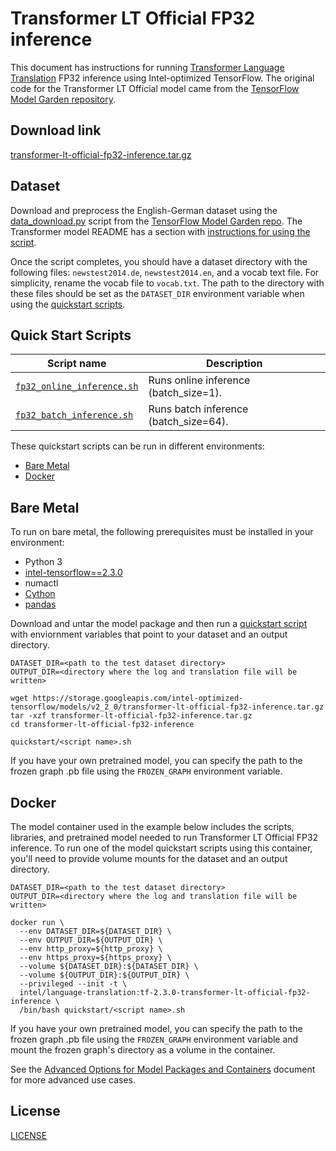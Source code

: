<!--- 0. Title -->
# Transformer LT Official FP32 inference

<!-- 10. Description -->

This document has instructions for running
[Transformer Language Translation](https://arxiv.org/pdf/1706.03762.pdf)
FP32 inference using Intel-optimized TensorFlow. The original code for
the Transformer LT Official model came from the
[TensorFlow Model Garden repository](https://github.com/tensorflow/models/tree/v2.2.0/official/nlp/transformer).


<!--- 20. Download link -->
## Download link

[transformer-lt-official-fp32-inference.tar.gz](https://storage.googleapis.com/intel-optimized-tensorflow/models/v2_2_0/transformer-lt-official-fp32-inference.tar.gz)

<!--- 30. Datasets -->
## Dataset

Download and preprocess the English-German dataset using the
[data_download.py](https://github.com/tensorflow/models/blob/v2.2.0/official/nlp/transformer/data_download.py)
script from the [TensorFlow Model Garden repo](https://github.com/tensorflow/models).
The Transformer model README has a section with
[instructions for using the script](https://github.com/tensorflow/models/tree/v2.2.0/official/nlp/transformer#download-and-preprocess-datasets).

Once the script completes, you should have a dataset directory with
the following files: `newstest2014.de`, `newstest2014.en`, and
a vocab text file. For simplicity, rename the vocab file to `vocab.txt`.
The path to the directory with these files should be set as the
`DATASET_DIR` environment variable when using the
[quickstart scripts](#quick-start-scripts).


<!--- 40. Quick Start Scripts -->
## Quick Start Scripts

| Script name | Description |
|-------------|-------------|
| [`fp32_online_inference.sh`](fp32_online_inference.sh) | Runs online inference (batch_size=1). |
| [`fp32_batch_inference.sh`](fp32_batch_inference.sh) | Runs batch inference (batch_size=64). |

These quickstart scripts can be run in different environments:
* [Bare Metal](#bare-metal)
* [Docker](#docker)


<!--- 50. Bare Metal -->
## Bare Metal

To run on bare metal, the following prerequisites must be installed in your environment:
* Python 3
* [intel-tensorflow==2.3.0](https://pypi.org/project/intel-tensorflow/)
* numactl
* [Cython](https://pypi.org/project/Cython/)
* [pandas](https://pypi.org/project/pandas/)

Download and untar the model package and then run a
[quickstart script](#quick-start-scripts) with enviornment variables
that point to your dataset and an output directory.

```
DATASET_DIR=<path to the test dataset directory>
OUTPUT_DIR=<directory where the log and translation file will be written>

wget https://storage.googleapis.com/intel-optimized-tensorflow/models/v2_2_0/transformer-lt-official-fp32-inference.tar.gz
tar -xzf transformer-lt-official-fp32-inference.tar.gz
cd transformer-lt-official-fp32-inference

quickstart/<script name>.sh
```

If you have your own pretrained model, you can specify the path to the frozen
graph .pb file using the `FROZEN_GRAPH` environment variable.


<!-- 60. Docker -->
## Docker

The model container used in the example below includes the scripts,
libraries, and pretrained model needed to run Transformer LT Official FP32
inference. To run one of the model quickstart scripts using this
container, you'll need to provide volume mounts for the dataset and an
output directory.

```
DATASET_DIR=<path to the test dataset directory>
OUTPUT_DIR=<directory where the log and translation file will be written>

docker run \
  --env DATASET_DIR=${DATASET_DIR} \
  --env OUTPUT_DIR=${OUTPUT_DIR} \
  --env http_proxy=${http_proxy} \
  --env https_proxy=${https_proxy} \
  --volume ${DATASET_DIR}:${DATASET_DIR} \
  --volume ${OUTPUT_DIR}:${OUTPUT_DIR} \
  --privileged --init -t \
  intel/language-translation:tf-2.3.0-transformer-lt-official-fp32-inference \
  /bin/bash quickstart/<script name>.sh
```

If you have your own pretrained model, you can specify the path to the frozen 
graph .pb file using the `FROZEN_GRAPH` environment variable and mount the
frozen graph's directory as a volume in the container.


<!-- 61. Advanced Options -->

See the [Advanced Options for Model Packages and Containers](/quickstart/common/tensorflow/ModelPackagesAdvancedOptions.md)
document for more advanced use cases.

<!--- 80. License -->
## License

[LICENSE](/LICENSE)

